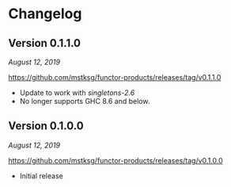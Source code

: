 Changelog
=========

Version 0.1.1.0
---------------

*August 12, 2019*

<https://github.com/mstksg/functor-products/releases/tag/v0.1.1.0>

*   Update to work with *singletons-2.6*
*   No longer supports GHC 8.6 and below.

Version 0.1.0.0
---------------

*August 12, 2019*

<https://github.com/mstksg/functor-products/releases/tag/v0.1.0.0>

*   Initial release
